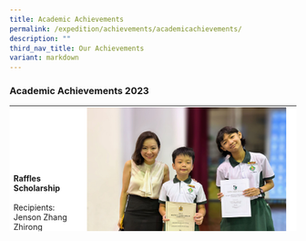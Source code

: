 ```yaml
---
title: Academic Achievements
permalink: /expedition/achievements/academicachievements/
description: ""
third_nav_title: Our Achievements
variant: markdown
---
```

### Academic Achievements  2023

<table width="800" style="height: 220px; border-color: black; background-color: white;">
<tbody>
	
<tr style="height: 44.7px;">
<td style="width: 200px; height: 44.7px;">
	<br><br><br>
<strong>Raffles Scholarship</strong><br>
<br>Recipients:<br>Jenson Zhang Zhirong<br> Victoria Minlatt</td>
<td style="width: 1000px; height: 84px;">
<img src="/images/Expedition/raffles%20scholarship%202023.jpg" style="width:350px;height:300px;margin-left:15px;" align="left">
</td>
</tr>
	
<tr style="height: 44.7px;">
<td style="width: 200px; height: 44.7px;">
	<br><br><br>
<strong>Proverb Through The Lenses *(Peribahasa Menerusi Lensa)* - 1st placing</strong><br>
<br>Recipients:<br>Muhammad Fahim Iman Bin Mohamed Faizall (5A),<br>Adryan Bin Muhammed Farizal (5B),<br>Darwisy Bin Mat Yasin (5C),<br>Mohamed Haqeem Bin Mohamed Hazmi (5E).</td>
<td style="width: 1000px; height: 84px;">
<img src="" style="width:350px;height:300px;margin-left:15px;" align="left">
</td>
</tr>
	
<tr style="height: 44.7px;">
<td style="width: 200px; height: 44.7px;">
	<br><br><br>
<strong>Malay Choral Reading Competition *(Pertandingan Bicara Berirama)*</strong><br>
<br>Recipients:<br>Mohamad Qairish Bin Rosle (3A),<br>Alisha Chow Huilin (3B),<br>Nur Amirah Bte Amirul (3E),<br>Shaan Syamil Bin Kamal (3E),<br>Muhammad Herrizqy Rayyshan Bin Herman (4A),<br>Nur 'Aisyah Binte Muhammad Hisyam (4B),<br>Nur Alisha Marissa Binte Muhamad Faizal (4C),<br>Nur Suhaidah Binte Suhaimi (5A),<br>Nur Hylwana Bte Nur Hisham (5A),<br>Muhammad Eri Anaqi Bin Muhd Efendi (5B),<br>Nufail Aqeel Bin Abdul Rahim (5D).</td>
<td style="width: 1000px; height: 84px;">
<img src="" style="width:350px;height:300px;margin-left:15px;" align="left">
</td>
</tr>
	
<tr style="height: 44.7px;">
<td style="width: 200px; height: 44.7px;">
	<br><br><br>
<strong>West Zone Junior Science Whiz Challenge: Inter-primary School Science Whiz Challenge 2023</strong><br><br>Individual &amp; Written Test recipients:<br>2nd - Liu Shize from 6A<br>10th - Phan Anh Tu from 6B</td>
<td style="width: 600px; height: 44.7px;">
<img src="" style="width:250px;height:300px;margin-left:15px;" align="left">
</td>
</tr>
	
<tr style="height: 44.7px;">
<td style="width: 200px; height: 44.7px;">
	<br><br><br>
<strong>West Zone Junior Science Whiz Challenge: Inter-primary School Science Whiz Challenge 2023</strong><br><br>Top 10 Team recipients:<br>Liu Shize (6A)<br>Phan Anh Tu (6B)<br>Han Nyi Tun (6B)</td>
<td style="width: 600px; height: 44.7px;">
<img src="/images/Expedition/whiz%20challenge.jpeg" style="width:400px;height:300px;margin-left:15px;" align="left">
</td>
</tr>
	
</tbody>
</table>